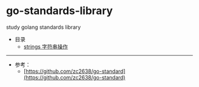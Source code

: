 # go-standards-library
study golang standards library

- 目录
  - [strings 字符串操作](./strings/example.go) 


---

- 参考：
  - [https://github.com/zc2638/go-standard](https://github.com/zc2638/go-standard)
